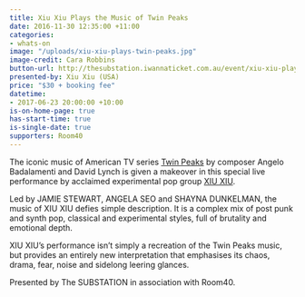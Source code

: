 ```yaml
---
title: Xiu Xiu Plays the Music of Twin Peaks
date: 2016-11-30 12:35:00 +11:00
categories:
- whats-on
image: "/uploads/xiu-xiu-plays-twin-peaks.jpg"
image-credit: Cara Robbins
button-url: http://thesubstation.iwannaticket.com.au/event/xiu-xiu-plays-the-music-of-twin-peaks-MTIwNjE
presented-by: Xiu Xiu (USA)
price: "$30 + booking fee"
datetime:
- 2017-06-23 20:00:00 +10:00
is-on-home-page: true
has-start-time: true
is-single-date: true
supporters: Room40
---
```


The iconic music of American TV series [Twin Peaks](https://en.wikipedia.org/wiki/Twin_Peaks) by composer Angelo Badalamenti and David Lynch is given a makeover in this special live performance by acclaimed experimental pop group [XIU XIU](http://www.xiuxiu.org/).

Led by JAMIE STEWART, ANGELA SEO and SHAYNA DUNKELMAN, the music of XIU XIU defies simple description. It is a complex mix of post punk and synth pop, classical and experimental styles, full of brutality and emotional depth.

XIU XIU’s performance isn’t simply a recreation of the Twin Peaks music, but provides an entirely new interpretation that emphasises its chaos, drama, fear, noise and sidelong leering glances.

Presented by The SUBSTATION in association with Room40.
